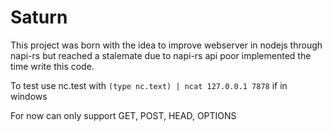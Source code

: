 # Saturn

This project was born with the idea to improve webserver in nodejs through napi-rs but reached a stalemate due to napi-rs api poor implemented the time write this code.

To test use nc.test with `(type nc.text) | ncat 127.0.0.1 7878` if in windows

For now can only support GET, POST, HEAD, OPTIONS